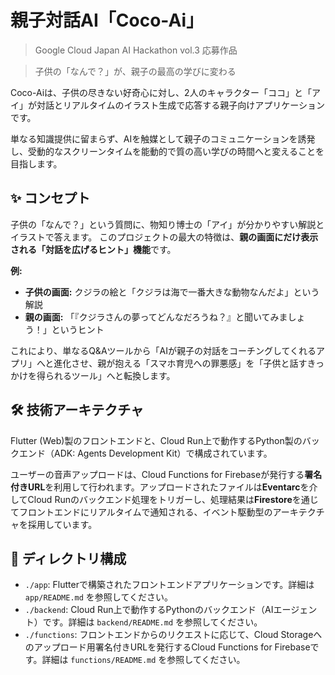 # 親子対話AI「Coco-Ai」

> Google Cloud Japan AI Hackathon vol.3 応募作品

> 子供の「なんで？」が、親子の最高の学びに変わる

Coco-Aiは、子供の尽きない好奇心に対し、2人のキャラクター「ココ」と「アイ」が対話とリアルタイムのイラスト生成で応答する親子向けアプリケーションです。

単なる知識提供に留まらず、AIを触媒として親子のコミュニケーションを誘発し、受動的なスクリーンタイムを能動的で質の高い学びの時間へと変えることを目指します。

## ✨ コンセプト

子供の「なんで？」という質問に、物知り博士の「アイ」が分かりやすい解説とイラストで答えます。
このプロジェクトの最大の特徴は、**親の画面にだけ表示される「対話を広げるヒント」機能**です。

**例:**
*   **子供の画面:** クジラの絵と「クジラは海で一番大きな動物なんだよ」という解説
*   **親の画面:** 「『クジラさんの夢ってどんなだろうね？』と聞いてみましょう！」というヒント

これにより、単なるQ&Aツールから「AIが親子の対話をコーチングしてくれるアプリ」へと進化させ、親が抱える「スマホ育児への罪悪感」を「子供と話すきっかけを得られるツール」へと転換します。

## 🛠️ 技術アーキテクチャ

Flutter (Web)製のフロントエンドと、Cloud Run上で動作するPython製のバックエンド（ADK: Agents Development Kit）で構成されています。

ユーザーの音声アップロードは、Cloud Functions for Firebaseが発行する**署名付きURL**を利用して行われます。アップロードされたファイルは**Eventarc**を介してCloud Runのバックエンド処理をトリガーし、処理結果は**Firestore**を通じてフロントエンドにリアルタイムで通知される、イベント駆動型のアーキテクチャを採用しています。

## 📂 ディレクトリ構成

*   `./app`: Flutterで構築されたフロントエンドアプリケーションです。詳細は `app/README.md` を参照してください。
*   `./backend`: Cloud Run上で動作するPythonのバックエンド（AIエージェント）です。詳細は `backend/README.md` を参照してください。
*   `./functions`: フロントエンドからのリクエストに応じて、Cloud Storageへのアップロード用署名付きURLを発行するCloud Functions for Firebaseです。詳細は `functions/README.md` を参照してください。
